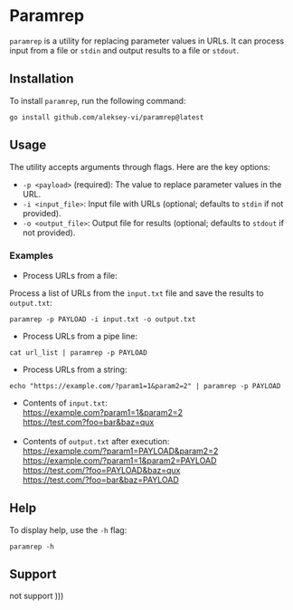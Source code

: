 # Paramrep

`paramrep` is a utility for replacing parameter values in URLs. It can process input from a file or `stdin` and output results to a file or `stdout`.

## Installation

To install `paramrep`, run the following command:

```
go install github.com/aleksey-vi/paramrep@latest
```


## Usage

The utility accepts arguments through flags. Here are the key options:

- `-p <payload>` (required): The value to replace parameter values in the URL.
- `-i <input_file>`: Input file with URLs (optional; defaults to `stdin` if not provided).
- `-o <output_file>`: Output file for results (optional; defaults to `stdout` if not provided).

### Examples

- Process URLs from a file:

Process a list of URLs from the `input.txt` file and save the results to `output.txt`:

```
paramrep -p PAYLOAD -i input.txt -o output.txt
```

- Process URLs from a pipe line:

```
cat url_list | paramrep -p PAYLOAD
```

- Process URLs from a string:

```
echo "https://example.com/?param1=1&param2=2" | paramrep -p PAYLOAD
```


- Contents of `input.txt`:<br>
  https://example.com?param1=1&param2=2  <br>
  https://test.com?foo=bar&baz=qux  <br> <br>
- Contents of `output.txt` after execution:<br>
  https://example.com/?param1=PAYLOAD&param2=2  <br>
  https://example.com/?param1=1&param2=PAYLOAD  <br>
  https://test.com/?foo=PAYLOAD&baz=qux  <br>
  https://test.com/?foo=bar&baz=PAYLOAD  <br>

## Help

To display help, use the `-h` flag:

```
paramrep -h
```

## Support

not support )))
